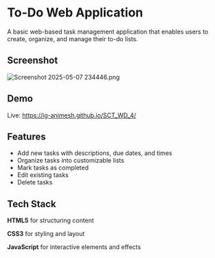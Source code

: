 
# To-Do Web Application

A basic web-based task management application that enables users to create, organize, and manage their to-do lists.

## Screenshot

![Screenshot 2025-05-07 234446.png](<https://media-hosting.imagekit.io/e07badcb91ff4108/Screenshot%202025-05-07%20234446.png?Expires=1841249874&Key-Pair-Id=K2ZIVPTIP2VGHC&Signature=UC4O67JPEcFxBhMuFFC-ASG5bqcoohagscAZSv2~NVwfiSEMgNmaUjSrNNp7HBJgOpE1HqeS0DuM9Yq-6bBp5fEw53p0vW~NYPLDq-DyNqQvUqbSkd8cNoZmtkeei5oidABV9QBsQClrZATbHpZgIMH9WGAN3w5tTu3hfeto5HjDSAfw9QC4R1HHMbke3CTQaydwNWEoBh3fU1g-sbit0lS5EY35WVJ-CH0gmWn-TVPMXKJxY3t8KVzvdclYlo-b~fXuy9cRp2SEjATdiaO2oMoYqejR63Qq8yz9Y4X1gOzJ0Xuele1LXqEkEwf822DQ4OsKczETNMu5x-Uo3w47eQ__>)
## Demo

Live: https://ig-animesh.github.io/SCT_WD_4/

## Features

- Add new tasks with descriptions, due dates, and times
- Organize tasks into customizable lists
- Mark tasks as completed
- Edit existing tasks
- Delete tasks
## Tech Stack

**HTML5** for structuring content

**CSS3**  for styling and layout

**JavaScript**  for interactive elements and effects
